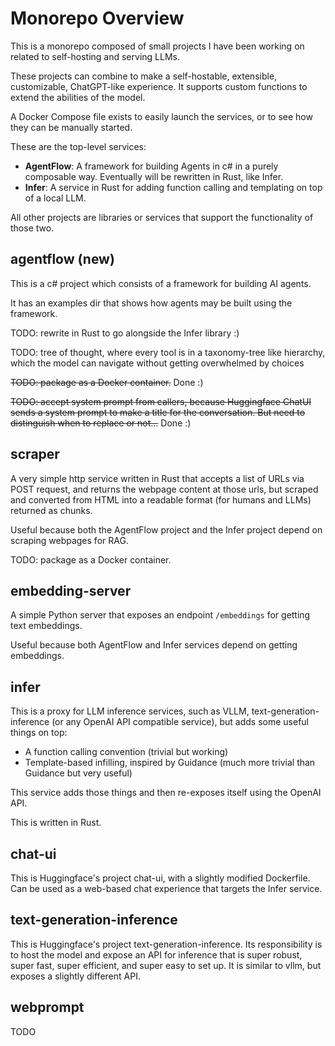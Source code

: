 # Monorepo Overview
This is a monorepo composed of small projects I have been working on related to self-hosting and serving LLMs.

These projects can combine to make a self-hostable, extensible, customizable, ChatGPT-like experience. It supports custom functions to extend the abilities of the model.

A Docker Compose file exists to easily launch the services, or to see how they can be manually started.

These are the top-level services:

- **AgentFlow**: A framework for building Agents in c# in a purely composable way. Eventually will be rewritten in Rust, like Infer.
- **Infer**: A service in Rust for adding function calling and templating on top of a local LLM.

All other projects are libraries or services that support the functionality of those two.

## agentflow (new)

This is a c# project which consists of a framework for building AI agents.

It has an examples dir that shows how agents may be built using the framework.

TODO: rewrite in Rust to go alongside the Infer library :)

TODO: tree of thought, where every tool is in a taxonomy-tree like hierarchy, which the model can navigate without getting overwhelmed by choices

~~TODO: package as a Docker container.~~ Done :)

~~TODO: accept system prompt from callers, because Huggingface ChatUI sends a system prompt to make a title for the conversation. But need to distinguish when to replace or not...~~ Done :)

## scraper

A very simple http service written in Rust that accepts a list of URLs via POST request, and returns the webpage content at those urls, but scraped and converted from HTML into a readable format (for humans and LLMs) returned as chunks.

Useful because both the AgentFlow project and the Infer project depend on scraping webpages for RAG.

TODO: package as a Docker container.

## embedding-server

A simple Python server that exposes an endpoint `/embeddings` for getting text embeddings.

Useful because both AgentFlow and Infer services depend on getting embeddings.

## infer

This is a proxy for LLM inference services, such as VLLM, text-generation-inference (or any OpenAI API compatible service), but adds some useful things on top:

* A function calling convention (trivial but working)
* Template-based infilling, inspired by Guidance (much more trivial than Guidance but very useful)

This service adds those things and then re-exposes itself using the OpenAI API.

This is written in Rust.

## chat-ui

This is Huggingface's project chat-ui, with a slightly modified Dockerfile. Can be used as a web-based chat experience that targets the Infer service.

## text-generation-inference

This is Huggingface's project text-generation-inference. Its responsibility is to host the model and expose an API for inference that is super robust, super fast, super efficient, and super easy to set up. It is similar to vllm, but exposes a slightly different API.

## webprompt

TODO